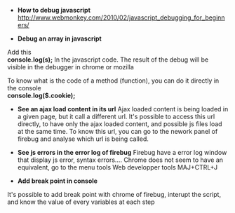 * **How to debug javascript**   
http://www.webmonkey.com/2010/02/javascript_debugging_for_beginners/


* **Debug an array in javascript**

Add this   
**console.log(s);**
In the javascript code. 
The result of the debug will be visible in the debugger in chrome or mozilla

To know what is the code of a method (function), you can do it directly in the console   
**console.log($.cookie);**

* **See an ajax load content in its url**
Ajax loaded content is being loaded in a given page, but it call a different url. 
It's possible to access this url directly, to have only the ajax loaded content, and possible js files load at the same time. To know this url, you can go to the nework panel of firebug and analyse which url is being called.

* **See js errors in the error log of firebug**
Firebug have a error log window that display js error, syntax errors....
Chrome does not seem to have an equivalent, go to the menu tools Web developper tools 
MAJ+CTRL+J

* **Add break point in console**

It's possible to add break point with chrome of firebug, interupt the script, and know the value of every variables at each step
